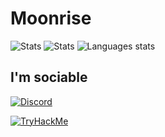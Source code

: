 # Moonrise
![Stats](https://github-readme-stats.vercel.app/api?username=PetitPotiron&show_icons=true&theme=midnight-purple)
![Stats](https://github-readme-streak-stats.herokuapp.com/?user=petitpotiron&theme=dark)
![Languages stats](https://github-readme-stats.vercel.app/api/top-langs/?username=PetitPotiron&theme=midnight-purple)

## I'm sociable
[![Discord](https://discord.com/assets/3437c10597c1526c3dbd98c737c2bcae.svg)](https://discord.com/users/715826047949471785)

[![TryHackMe](https://tryhackme-badges.s3.amazonaws.com/PetitPotiron.png)](https://tryhackme.com/p/PetitPotiron)

